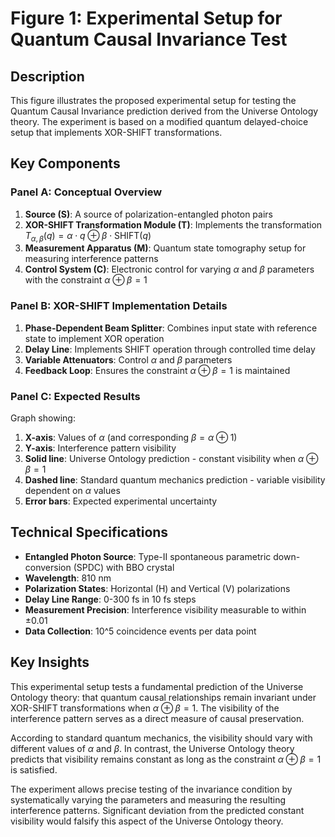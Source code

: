 # Figure 1: Experimental Setup for Quantum Causal Invariance Test

## Description

This figure illustrates the proposed experimental setup for testing the Quantum Causal Invariance prediction derived from the Universe Ontology theory. The experiment is based on a modified quantum delayed-choice setup that implements XOR-SHIFT transformations.

## Key Components

### Panel A: Conceptual Overview

1. **Source (S)**: A source of polarization-entangled photon pairs
2. **XOR-SHIFT Transformation Module (T)**: Implements the transformation $T_{\alpha,\beta}(q) = \alpha \cdot q \oplus \beta \cdot \text{SHIFT}(q)$
3. **Measurement Apparatus (M)**: Quantum state tomography setup for measuring interference patterns
4. **Control System (C)**: Electronic control for varying $\alpha$ and $\beta$ parameters with the constraint $\alpha \oplus \beta = 1$

### Panel B: XOR-SHIFT Implementation Details

1. **Phase-Dependent Beam Splitter**: Combines input state with reference state to implement XOR operation
2. **Delay Line**: Implements SHIFT operation through controlled time delay
3. **Variable Attenuators**: Control $\alpha$ and $\beta$ parameters
4. **Feedback Loop**: Ensures the constraint $\alpha \oplus \beta = 1$ is maintained

### Panel C: Expected Results

Graph showing:
1. **X-axis**: Values of $\alpha$ (and corresponding $\beta = \alpha \oplus 1$)
2. **Y-axis**: Interference pattern visibility
3. **Solid line**: Universe Ontology prediction - constant visibility when $\alpha \oplus \beta = 1$
4. **Dashed line**: Standard quantum mechanics prediction - variable visibility dependent on $\alpha$ values
5. **Error bars**: Expected experimental uncertainty

## Technical Specifications

- **Entangled Photon Source**: Type-II spontaneous parametric down-conversion (SPDC) with BBO crystal
- **Wavelength**: 810 nm
- **Polarization States**: Horizontal (H) and Vertical (V) polarizations
- **Delay Line Range**: 0-300 fs in 10 fs steps
- **Measurement Precision**: Interference visibility measurable to within ±0.01
- **Data Collection**: 10^5 coincidence events per data point

## Key Insights

This experimental setup tests a fundamental prediction of the Universe Ontology theory: that quantum causal relationships remain invariant under XOR-SHIFT transformations when $\alpha \oplus \beta = 1$. The visibility of the interference pattern serves as a direct measure of causal preservation. 

According to standard quantum mechanics, the visibility should vary with different values of $\alpha$ and $\beta$. In contrast, the Universe Ontology theory predicts that visibility remains constant as long as the constraint $\alpha \oplus \beta = 1$ is satisfied.

The experiment allows precise testing of the invariance condition by systematically varying the parameters and measuring the resulting interference patterns. Significant deviation from the predicted constant visibility would falsify this aspect of the Universe Ontology theory. 
